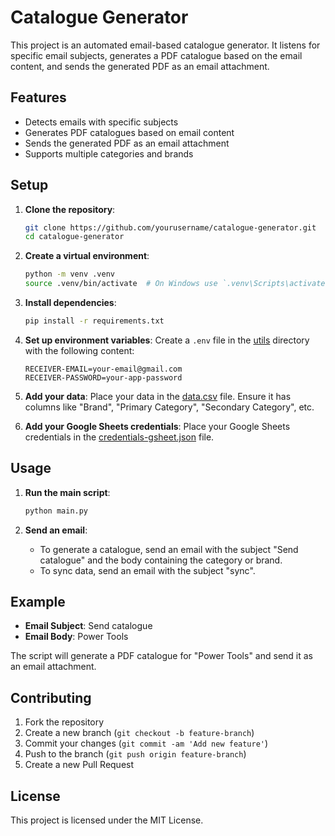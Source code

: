 # Catalogue Generator

This project is an automated email-based catalogue generator. It listens for specific email subjects, generates a PDF catalogue based on the email content, and sends the generated PDF as an email attachment.

## Features

- Detects emails with specific subjects
- Generates PDF catalogues based on email content
- Sends the generated PDF as an email attachment
- Supports multiple categories and brands


## Setup

1. **Clone the repository**:
    ```sh
    git clone https://github.com/yourusername/catalogue-generator.git
    cd catalogue-generator
    ```

2. **Create a virtual environment**:
    ```sh
    python -m venv .venv
    source .venv/bin/activate  # On Windows use `.venv\Scripts\activate`
    ```

3. **Install dependencies**:
    ```sh
    pip install -r requirements.txt
    ```

4. **Set up environment variables**:
    Create a `.env` file in the [utils](http://_vscodecontentref_/3) directory with the following content:
    ```plaintext
    RECEIVER-EMAIL=your-email@gmail.com
    RECEIVER-PASSWORD=your-app-password
    ```

5. **Add your data**:
    Place your data in the [data.csv](http://_vscodecontentref_/4) file. Ensure it has columns like "Brand", "Primary Category", "Secondary Category", etc.

6. **Add your Google Sheets credentials**:
    Place your Google Sheets credentials in the [credentials-gsheet.json](http://_vscodecontentref_/5) file.

## Usage

1. **Run the main script**:
    ```sh
    python main.py
    ```

2. **Send an email**:
    - To generate a catalogue, send an email with the subject "Send catalogue" and the body containing the category or brand.
    - To sync data, send an email with the subject "sync".

## Example

- **Email Subject**: Send catalogue
- **Email Body**: Power Tools

The script will generate a PDF catalogue for "Power Tools" and send it as an email attachment.

## Contributing

1. Fork the repository
2. Create a new branch (`git checkout -b feature-branch`)
3. Commit your changes (`git commit -am 'Add new feature'`)
4. Push to the branch (`git push origin feature-branch`)
5. Create a new Pull Request

## License

This project is licensed under the MIT License.
